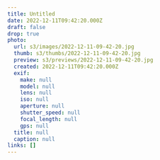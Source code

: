 ```yaml
---
title: Untitled
date: 2022-12-11T09:42:20.000Z
draft: false
drop: true
photo:
  url: s3/images/2022-12-11-09-42-20.jpg
  thumb: s3/thumbs/2022-12-11-09-42-20.jpg
  preview: s3/previews/2022-12-11-09-42-20.jpg
  created: 2022-12-11T09:42:20.000Z
  exif:
    make: null
    model: null
    lens: null
    iso: null
    aperture: null
    shutter_speed: null
    focal_length: null
    gps: null
  title: null
  caption: null
links: []
---
```

